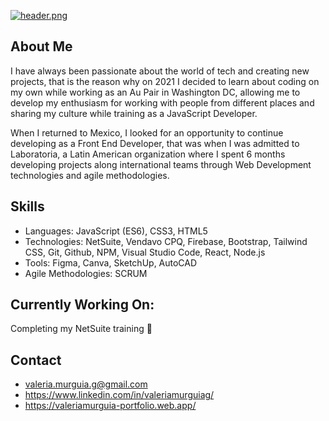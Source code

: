 [![header.png](https://i.postimg.cc/PJnpSXsZ/header.png)](https://postimg.cc/DJ5wZKzy)

## About Me 
I have always been passionate about the world of tech and creating new projects, that is the reason why on 2021 I decided to learn about coding on my own while working as an Au Pair in Washington DC, allowing me to develop my enthusiasm for working with people from different places and sharing my culture while training as a JavaScript Developer. 

When I returned to Mexico, I looked for an opportunity to continue developing as a Front End Developer, that was when I was admitted to Laboratoria, a Latin American organization where I spent 6 months developing projects along international teams through Web Development technologies and agile methodologies.

## Skills 
- Languages: JavaScript (ES6), CSS3, HTML5
- Technologies: NetSuite, Vendavo CPQ, Firebase, Bootstrap, Tailwind CSS, Git, Github, NPM, Visual Studio Code, React, Node.js
- Tools: Figma, Canva, SketchUp, AutoCAD
- Agile Methodologies: SCRUM

##  Currently Working On:
Completing my NetSuite training 👾

## Contact
- valeria.murguia.g@gmail.com 
- https://www.linkedin.com/in/valeriamurguiag/
- https://valeriamurguia-portfolio.web.app/


<!--
**valeriamurguiag/valeriamurguiag** is a ✨ _special_ ✨ repository because its `README.md` (this file) appears on your GitHub profile.

Here are some ideas to get you started:

- 🔭 I’m currently working on ...
- 🌱 I’m currently learning ...
- 👯 I’m looking to collaborate on ...
- 🤔 I’m looking for help with ...
- 💬 Ask me about ...
- 📫 How to reach me: ...
- 😄 Pronouns: ...
- ⚡ Fun fact: ...
-->
